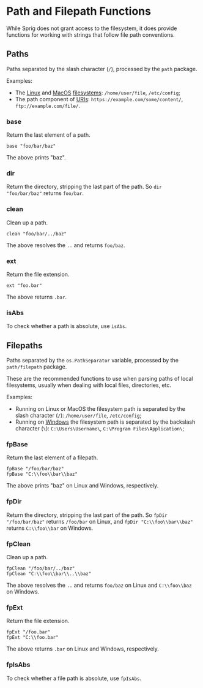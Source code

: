 # Path and Filepath Functions

While Sprig does not grant access to the filesystem, it does provide functions
for working with strings that follow file path conventions.

## Paths

Paths separated by the slash character (`/`), processed by the `path` package.

Examples:

- The [Linux](https://en.wikipedia.org/wiki/Linux) and
[MacOS](https://en.wikipedia.org/wiki/MacOS)
[filesystems](https://en.wikipedia.org/wiki/File_system):
`/home/user/file`, `/etc/config`;
- The path component of
[URIs](https://en.wikipedia.org/wiki/Uniform_Resource_Identifier):
`https://example.com/some/content/`, `ftp://example.com/file/`.

### base

Return the last element of a path.

```
base "foo/bar/baz"
```

The above prints "baz".

### dir

Return the directory, stripping the last part of the path. So `dir "foo/bar/baz"`
returns `foo/bar`.

### clean

Clean up a path.

```
clean "foo/bar/../baz"
```

The above resolves the `..` and returns `foo/baz`.

### ext

Return the file extension.

```
ext "foo.bar"
```

The above returns `.bar`.

### isAbs

To check whether a path is absolute, use `isAbs`.

## Filepaths

Paths separated by the `os.PathSeparator` variable, processed by the `path/filepath` package.

These are the recommended functions to use when parsing paths of local filesystems, usually when dealing with local files, directories, etc.

Examples:

- Running on Linux or MacOS the filesystem path is separated by the slash character (`/`):
`/home/user/file`, `/etc/config`;
- Running on [Windows](https://en.wikipedia.org/wiki/Microsoft_Windows)
the filesystem path is separated by the backslash character (`\`):
`C:\Users\Username\`, `C:\Program Files\Application\`;

### fpBase

Return the last element of a filepath.

```
fpBase "/foo/bar/baz"
fpBase "C:\\foo\\bar\\baz"
```

The above prints "baz" on Linux and Windows, respectively.

### fpDir

Return the directory, stripping the last part of the path. So `fpDir "/foo/bar/baz"`
returns `/foo/bar` on Linux, and `fpDir "C:\\foo\\bar\\baz"`
returns `C:\\foo\\bar` on Windows.

### fpClean

Clean up a path.

```
fpClean "/foo/bar/../baz"
fpClean "C:\\foo\\bar\\..\\baz"
```

The above resolves the `..` and returns `foo/baz` on Linux and `C:\\foo\\baz` on Windows.

### fpExt

Return the file extension.

```
fpExt "/foo.bar"
fpExt "C:\\foo.bar"
```

The above returns `.bar` on Linux and Windows, respectively.

### fpIsAbs

To check whether a file path is absolute, use `fpIsAbs`.

